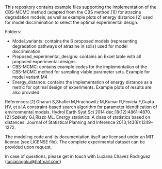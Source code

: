 This repository contains example files supporting the implementation of the CBS-MCMC method (adapted from the CBS method [1]) for atrazine degradation models, as well as example plots of energy distance [2] used for model discrimination to select the optimal experimental design. 

Folders:
- Model_variants: contains the 6 proposed models (representing degradation pathways of atrazine in soils) used for model discrimination.
- Proposed_experimental_designs: contains an Excel table with all proposed experimental designs.
- CBS-MCMC: contains example codes for the implementation of the CBS-MCMC method for sampling viable parameter sets. Example for model variant M4
- Energy_distance: contains the implementation of energy distance as a metric for optimal design of experiments. Example plots of results are also provided. 

References:
[1] Gharari S,Shafiei M,Hrachowitz M,Kumar R,Fenicia F,Gupta HV, et al.A constraint-based search algorithm for parameter identification of environmental models. Hydrol Earth Syst Sci 2014 dec;18(12):4861–4870.
[2] Székely GJ,Rizzo ML. Energy statistics: A class of statistics based on distances. Journal of Statistical Planning and Inference 2013;143(8):1249–1272.

The modeling code and its documentation itself are licensed under an MIT license (see LICENSE file). The complete experimental dataset can be provided upon request.

In case of questions, please get in touch with Luciana Chavez Rodriguez (lucianagoku@hotmail.com)
